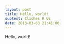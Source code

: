 ```yaml
---
layout: post
title: Hello, world!
subtext: Cliches R Us
date: 2013-03-03 21:41:00
---
```


Hello, world!